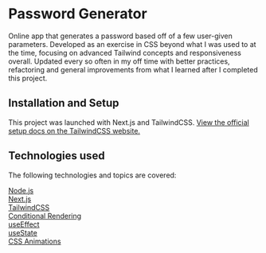 # Password Generator

Online app that generates a password based off of a few user-given parameters. 
Developed as an exercise in CSS beyond what I was used to at the time, focusing 
on advanced Tailwind concepts and responsiveness overall. Updated every so often 
in my off time with better practices, refactoring and general improvements 
from what I learned after I completed this project.

## Installation and Setup

This project was launched with Next.js and TailwindCSS. [View the official setup 
docs on the TailwindCSS website.](https://tailwindcss.com/docs/guides/nextjs)

## Technologies used

The following technologies and topics are covered:

[Node.js](https://nodejs.org/en/)  
[Next.js](https://nextjs.org/)  
[TailwindCSS](https://tailwindcss.com/)   
[Conditional Rendering](https://reactjs.org/docs/conditional-rendering.html)   
[useEffect](https://reactjs.org/docs/hooks-effect.html)  
[useState](https://reactjs.org/docs/hooks-state.html)  
[CSS Animations](https://developer.mozilla.org/en-US/docs/Web/CSS/CSS_Animations/Using_CSS_animations)  
